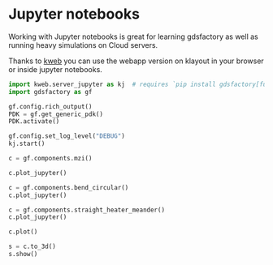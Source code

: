 # Jupyter notebooks

Working with Jupyter notebooks is great for learning gdsfactory as well as running heavy simulations on Cloud servers.

Thanks to [kweb](https://github.com/gdsfactory/kweb) you can use the webapp version on klayout in your browser or inside jupyter notebooks.

```python
import kweb.server_jupyter as kj  # requires `pip install gdsfactory[full]` or `pip install kweb`
import gdsfactory as gf

gf.config.rich_output()
PDK = gf.get_generic_pdk()
PDK.activate()

gf.config.set_log_level("DEBUG")
kj.start()
```

```python
c = gf.components.mzi()
```

```python
c.plot_jupyter()
```

```python
c = gf.components.bend_circular()
c.plot_jupyter()
```

```python
c = gf.components.straight_heater_meander()
c.plot_jupyter()
```

```python
c.plot()
```

```python
s = c.to_3d()
s.show()
```
